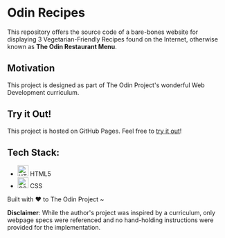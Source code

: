 # Odin Recipes

This repository offers the source code of a bare-bones website for displaying 3 Vegetarian-Friendly Recipes found on the Internet, otherwise known as **The Odin Restaurant Menu**.

## Motivation

This project is designed as part of The Odin Project's wonderful Web Development curriculum.

## Try it Out!

This project is hosted on GitHub Pages. Feel free to [try it out](https://raineedust.github.io/odin-recipes/)!

## Tech Stack:

- <img src="https://upload.wikimedia.org/wikipedia/commons/6/61/HTML5_logo_and_wordmark.svg" alt="HTML 5" width="25"/> HTML5
- <img src="https://upload.wikimedia.org/wikipedia/commons/d/d5/CSS3_logo_and_wordmark.svg" alt="CSS" width="25"/> CSS

Built with :heart: to The Odin Project ~

**Disclaimer**: While the author's project was inspired by a curriculum, only webpage specs were referenced and no hand-holding instructions were provided for the implementation.
